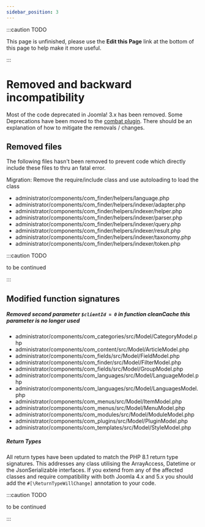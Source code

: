 ```yaml
---
sidebar_position: 3
---
```


:::caution TODO

This page is unfinished, please use the **Edit this Page** link at the bottom of this page to help make it more useful.

:::


# Removed and backward incompatibility

Most of the code deprecated in Joomla! 3.x has been removed. Some Deprecations
have been moved to the [combat plugin](combat-plugin.md).
There should be an explanation of how to mitigate the removals / changes.

## Removed files

The following files hasn't been removed to prevent code which directly include
these files to thru an fatal error.

Migration: Remove the require/include class and use autoloading to load the class

* administrator/components/com_finder/helpers/language.php
* administrator/components/com_finder/helpers/indexer/adapter.php
* administrator/components/com_finder/helpers/indexer/helper.php
* administrator/components/com_finder/helpers/indexer/parser.php
* administrator/components/com_finder/helpers/indexer/query.php
* administrator/components/com_finder/helpers/indexer/result.php
* administrator/components/com_finder/helpers/indexer/taxonomy.php
* administrator/components/com_finder/helpers/indexer/token.php

:::caution TODO

to be continued

:::

## Modified function signatures

##### Removed second parameter `$clientId = 0` in function cleanCache this parameter is no longer used

* administrator/components/com_categories/src/Model/CategoryModel.php
* administrator/components/com_content/src/Model/ArticleModel.php
* administrator/components/com_fields/src/Model/FieldModel.php
* administrator/components/com_finder/src/Model/FilterModel.php
* administrator/components/com_fields/src/Model/GroupModel.php
* administrator/components/com_languages/src/Model/LanguageModel.php
* administrator/components/com_languages/src/Model/LanguagesModel.php
* administrator/components/com_menus/src/Model/ItemModel.php
* administrator/components/com_menus/src/Model/MenuModel.php
* administrator/components/com_modules/src/Model/ModuleModel.php
* administrator/components/com_plugins/src/Model/PluginModel.php
* administrator/components/com_templates/src/Model/StyleModel.php

##### Return Types
All return types have been updated to match the PHP 8.1 return type signatures. This addresses any class utilising the ArrayAccess, Datetime or the JsonSerializable interfaces. If you extend from any of the affected classes and require compatibility with both Joomla 4.x and 5.x you should add the `#[\ReturnTypeWillChange]` annotation to your code.


:::caution TODO

to be continued

:::
